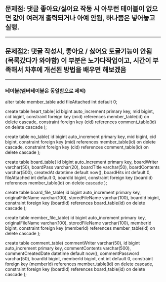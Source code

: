 ## 문제점: 댓글 좋아요/싫어요 작동 시 아무런 테이블이 없으면 값이 여러개 출력되거나 아예 안됨, 하나쯤은 넣어놓고 실행.
***

## 문제점2: 댓글 작성시, 좋아요 / 싫어요 토글기능이 안됨 (목록갔다가 와야함) 이 부분은 노가다작업이고, 시간이 부족해서 차후에 개선된 방법을 배우면 해보겠음

----



### 테이블(멤버테이블은 동일함으로 제외)

alter table member_table add fileAttached int default 0;

create table heart_table(
id bigint auto_increment primary key,
mid bigint,
cid bigint,
constraint foreign key (mid) references member_table(id) on delete cascade,
constraint foreign key (cid) references comment_table(id) on delete cascade
);

create table no_table(
id bigint auto_increment primary key,
mid bigint,
cid bigint,
constraint foreign key (mid) references member_table(id) on delete cascade,
constraint foreign key (cid) references comment_table(id) on delete cascade
);

create table board_table(
id bigint auto_increment primary key,
boardWriter varchar(50),
boardPass varchar(20),
boardTitle varchar(50),
boardContents varchar(500),
createdAt datetime default now(),
boardHits int default 0,
fileAttached int default 0,
boardId bigint,
constraint foreign key (boardId) references member_table(id) on delete cascade
);


create table board_file_table(
id bigint auto_increment primary key,
originalFileName varchar(100),
storedFileName varchar(100),
boardId bigint,
constraint foreign key (boardId) references board_table(id) on delete cascade
);

create table member_file_table(
id bigint auto_increment primary key,
originalFileName varchar(100),
storedFileName varchar(100),
memberId bigint,
constraint foreign key (memberId) references member_table(id) on delete cascade
);



create table comment_table(
commentWriter varchar(50),
id bigint auto_increment primary key,
commentContents varchar(500),
commentCreatedDate datetime default now(),
commentPassword varchar(50),
boardId bigint,
memberId bigint,
cnt int default 0,
constraint foreign key (memberId) references member_table(id) on delete cascade,
constraint foreign key (boardId) references board_table(id) on delete cascade
);




